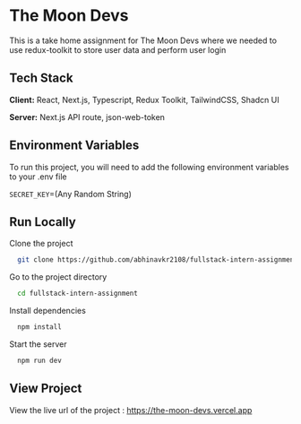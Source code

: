 
# The Moon Devs

This is a take home assignment for The Moon Devs where we needed to use redux-toolkit to store user data and perform user login


## Tech Stack

**Client:** React, Next.js, Typescript, Redux Toolkit, TailwindCSS, Shadcn UI

**Server:** Next.js API route, json-web-token




## Environment Variables

To run this project, you will need to add the following environment variables to your .env file

`SECRET_KEY`=(Any Random String)
## Run Locally

Clone the project

```bash
  git clone https://github.com/abhinavkr2108/fullstack-intern-assignment
```

Go to the project directory

```bash
  cd fullstack-intern-assignment
```

Install dependencies

```bash
  npm install
```

Start the server

```bash
  npm run dev
```


## View Project

View the live url of the project : 
https://the-moon-devs.vercel.app